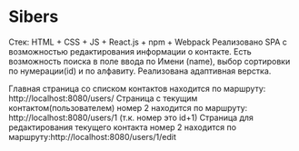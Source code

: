 # Sibers

Стек: HTML + CSS + JS + React.js + npm + Webpack
Реализовано SPA с возможностью редактирования информации о контакте.
Есть возможность поиска в поле ввода по Имени (name), выбор сортировки по нумерации(id) и по алфавиту. 
Реализована адаптивная верстка.

Главная страница со списком контактов находится по маршруту: http://localhost:8080/users/
Страница с текущим контактом(пользователем) номер 2 находится по маршруту: http://localhost:8080/users/1 (т.к. номер это id+1)
Страница для редактирования текущего контакта номер 2 находится по маршруту:http://localhost:8080/users/1/edit
